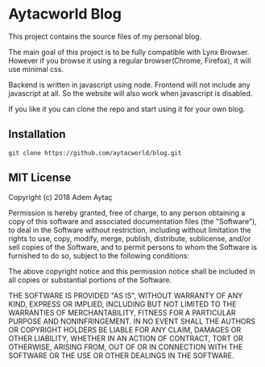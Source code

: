 # Aytacworld Blog

This project contains the source files of my personal blog.

The main goal of this project is to be fully compatible with Lynx Browser. However if you browse it using a regular browser(Chrome, Firefox), it will use minimal css.

Backend is written in javascript using node. Frontend will not include any javascript at all. So the website will also work when javascript is disabled.

If you like it you can clone the repo and start using it for your own blog.

## Installation

`git clone https://github.com/aytacworld/blog.git`

## MIT License

Copyright (c) 2018 Adem Aytaç

Permission is hereby granted, free of charge, to any person obtaining a copy
of this software and associated documentation files (the "Software"), to deal
in the Software without restriction, including without limitation the rights
to use, copy, modify, merge, publish, distribute, sublicense, and/or sell
copies of the Software, and to permit persons to whom the Software is
furnished to do so, subject to the following conditions:

The above copyright notice and this permission notice shall be included in all
copies or substantial portions of the Software.

THE SOFTWARE IS PROVIDED "AS IS", WITHOUT WARRANTY OF ANY KIND, EXPRESS OR
IMPLIED, INCLUDING BUT NOT LIMITED TO THE WARRANTIES OF MERCHANTABILITY,
FITNESS FOR A PARTICULAR PURPOSE AND NONINFRINGEMENT. IN NO EVENT SHALL THE
AUTHORS OR COPYRIGHT HOLDERS BE LIABLE FOR ANY CLAIM, DAMAGES OR OTHER
LIABILITY, WHETHER IN AN ACTION OF CONTRACT, TORT OR OTHERWISE, ARISING FROM,
OUT OF OR IN CONNECTION WITH THE SOFTWARE OR THE USE OR OTHER DEALINGS IN THE
SOFTWARE.
